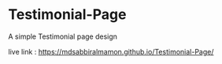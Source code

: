 # Testimonial-Page
A simple Testimonial page design 

live link : https://mdsabbiralmamon.github.io/Testimonial-Page/
